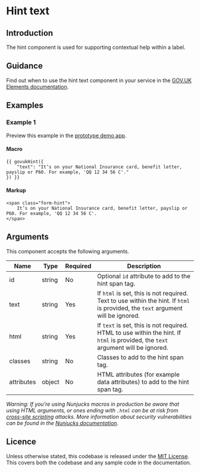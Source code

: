 # Hint text

## Introduction

The hint component is used for supporting contextual help within a label.

## Guidance

Find out when to use the hint text component in your service in the [GOV.UK Elements documentation](http://govuk-elements.herokuapp.com/).

## Examples

### Example 1

Preview this example in the [prototype demo app](https://govuk-prototype-kit-macros.herokuapp.com/examples/hint/#example-1).

#### Macro
```
{{ govukHint({
	"text": "It’s on your National Insurance card, benefit letter, payslip or P60. For example, 'QQ 12 34 56 C'."
}) }}
```

#### Markup
```
<span class="form-hint">
	It’s on your National Insurance card, benefit letter, payslip or P60. For example, 'QQ 12 34 56 C'.
</span>
```

## Arguments

This component accepts the following arguments.

|Name|Type|Required|Description|
|---|---|---|---|
|id|string|No|Optional `id` attribute to add to the hint span tag.|
|text|string|Yes|If `html` is set, this is not required. Text to use within the hint. If `html` is provided, the `text` argument will be ignored.|
|html|string|Yes|If `text` is set, this is not required. HTML to use within the hint. If `html` is provided, the `text` argument will be ignored.|
|classes|string|No|Classes to add to the hint span tag.|
|attributes|object|No|HTML attributes (for example data attributes) to add to the hint span tag.|

*Warning: If you’re using Nunjucks macros in production be aware that using HTML arguments, or ones ending with `.html` can be at risk from [cross-site scripting](https://en.wikipedia.org/wiki/Cross-site_scripting) attacks. More information about security vulnerabilities can be found in the [Nunjucks documentation](https://mozilla.github.io/nunjucks/api.html#user-defined-templates-warning).*

## Licence

Unless otherwise stated, this codebase is released under the [MIT License](https://github.com/whatterz/govuk-prototype-kit-macros/blob/master/LICENSE). This covers both the codebase and any sample code in the documentation.